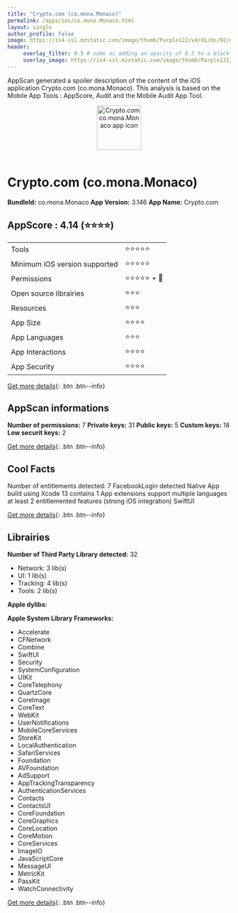 ```yaml
---
title: "Crypto.com (co.mona.Monaco)"
permalink: /apps/ios/co.mona.Monaco.html
layout: single
author_profile: false
image: https://is4-ssl.mzstatic.com/image/thumb/Purple122/v4/d1/dc/92/d1dc924c-c4b3-d54c-fd0c-5d918bbdde56/AppIcon-1x_U007emarketing-0-5-0-85-220.png/512x512bb.jpg
header: 
     overlay_filter: 0.5 # same as adding an opacity of 0.5 to a black background
     overlay_image: https://is4-ssl.mzstatic.com/image/thumb/Purple122/v4/d1/dc/92/d1dc924c-c4b3-d54c-fd0c-5d918bbdde56/AppIcon-1x_U007emarketing-0-5-0-85-220.png/512x512bb.jpg
---
```

AppScan generated a spoiler description of the content of the iOS application Crypto.com (co.mona.Monaco). This analysis is based on the Mobile App Tools : AppScore, Audit and the Mobile Audit App Tool.

  
  
<div style="text-align: center;"><img src="https://is4-ssl.mzstatic.com/image/thumb/Purple122/v4/d1/dc/92/d1dc924c-c4b3-d54c-fd0c-5d918bbdde56/AppIcon-1x_U007emarketing-0-5-0-85-220.png/512x512bb.jpg" width="100" height="100" alt="Crypto.com co.mona.Monaco app icon"></div></br>
  
# Crypto.com (co.mona.Monaco)

**BundleId:** co.mona.Monaco
**App Version:** 3.146
**App Name:** Crypto.com


## AppScore : 4.14 (⭐️⭐️⭐️⭐️) 

<table>
<tr><td> Tools </td><td> ⭐️⭐️⭐️⭐️⭐️ </td></tr>
<tr><td> Minimum iOS version supported </td><td> ⭐️⭐️⭐️⭐️⭐️ </td></tr>
<tr><td> Permissions </td><td> ⭐️⭐️⭐️⭐️⭐️ + 🌟 </td></tr>
<tr><td> Open source librairies </td><td> ⭐️⭐️⭐️ </td></tr>
<tr><td> Resources </td><td> ⭐️⭐️⭐️ </td></tr>
<tr><td> App Size </td><td> ⭐️⭐️⭐️⭐️ </td></tr>
<tr><td> App Languages </td><td> ⭐️⭐️⭐️ </td></tr>
<tr><td> App Interactions </td><td> ⭐️⭐️⭐️⭐️ </td></tr>
<tr><td> App Security </td><td> ⭐️⭐️⭐️⭐️ </td></tr>
</table>

[Get more details](/pricing.html){: .btn .btn--info}  
  
## AppScan informations 

**Number of permissions:** 7
**Private keys:** 31
**Public keys:** 5
**Custom keys:** 18
**Low securit keys:** 2
  
[Get more details](/pricing.html){: .btn .btn--info}

## Cool Facts

Number of entitlements detected: 7
FacebookLogin detected
Native App
build using Xcode 13
contains 1 App extensions
support multiple languages
at least 2 entitlemented features (strong iOS integration)
SwiftUI
  
[Get more details](/pricing.html){: .btn .btn--info}

## Librairies 
**Number of Third Party Library detected:** 32
- Network: 3 lib(s)
- UI: 1 lib(s)
- Tracking: 4 lib(s)
- Tools: 2 lib(s)

**Apple dylibs:**


**Apple System Library Frameworks:**
- Accelerate
- CFNetwork
- Combine
- SwiftUI
- Security
- SystemConfiguration
- UIKit
- CoreTelephony
- QuartzCore
- CoreImage
- CoreText
- WebKit
- UserNotifications
- MobileCoreServices
- StoreKit
- LocalAuthentication
- SafariServices
- Foundation
- AVFoundation
- AdSupport
- AppTrackingTransparency
- AuthenticationServices
- Contacts
- ContactsUI
- CoreFoundation
- CoreGraphics
- CoreLocation
- CoreMotion
- CoreServices
- ImageIO
- JavaScriptCore
- MessageUI
- MetricKit
- PassKit
- WatchConnectivity


  
[Get more details](/pricing.html){: .btn .btn--info}

